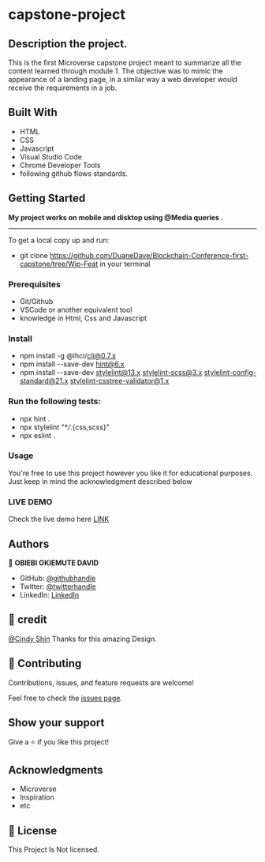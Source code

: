 # capstone-project

## Description the project.

This is the first Microverse capstone project meant to summarize all the content learned through module 1. The objective was to mimic the appearance of a landing page, in a similar way a web developer would receive the requirements in a job.

## Built With

- HTML
- CSS
- Javascript
- Visual Studio Code
- Chrome Developer Tools
- following github flows standards.

## Getting Started

**My project works on mobile and disktop using @Media queries .**

---

To get a local copy up and run:

- git clone https://github.com/DuaneDave/Blockchain-Conference-first-capstone/tree/Wip-Feat in your terminal

### Prerequisites

- Git/Github
- VSCode or another equivalent tool
- knowledge in Html, Css and Javascript

### Install

- npm install -g @lhci/cli@0.7.x
- npm install --save-dev hint@6.x
- npm install --save-dev stylelint@13.x stylelint-scss@3.x stylelint-config-standard@21.x stylelint-csstree-validator@1.x

### Run the following tests:

- npx hint .
- npx stylelint "\*_/_.{css,scss}"
- npx eslint .

### Usage

You're free to use this project however you like it for educational purposes. Just keep in mind the acknowledgment described below

### LIVE DEMO

Check the live demo here [LINK](https://duanedave.github.io/Blockchain-Conference-first-capstone/)

## Authors

👤 **OBIEBI OKIEMUTE DAVID**

- GitHub: [@githubhandle](https://github.com/DuaneDave)
- Twitter: [@twitterhandle](https://twitter.com/dave_duane)
- LinkedIn: [LinkedIn](https://www.linkedin.com/in/okiemute-david-obiebi-6b4a6a230/)

## 🤝 credit

[@Cindy Shin](https://www.behance.net/adagio07) Thanks for this amazing Design.

## 🤝 Contributing

Contributions, issues, and feature requests are welcome!

Feel free to check the [issues page](https://github.com/DuaneDave/Blockchain-Conference-first-capstone/issues).

## Show your support

Give a ⭐️ if you like this project!

## Acknowledgments

- Microverse
- Inspiration
- etc

## 📝 License

This Project Is Not licensed.
